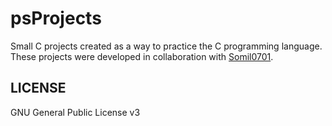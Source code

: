 # psProjects
Small C projects created as a way to practice the C programming language.  
These projects were developed in collaboration with [Somil0701](https://github.com/somil0701).  

## LICENSE
GNU General Public License v3
